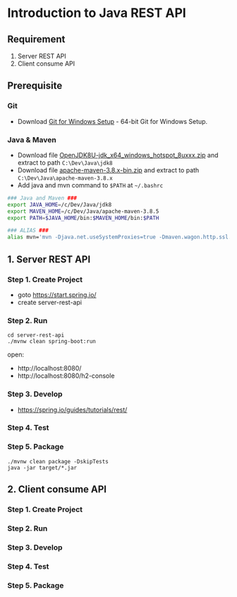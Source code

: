 # Introduction to Java REST API

## Requirement

1. Server REST API
2. Client consume API

## Prerequisite

### Git

- Download [Git for Windows Setup](https://git-scm.com/download/win) - 64-bit Git for Windows Setup.

### Java & Maven

- Download file [OpenJDK8U-jdk_x64_windows_hotspot_8uxxx.zip](https://github.com/adoptium/temurin8-binaries/releases/) and extract to path `C:\Dev\Java\jdk8`
- Download file [apache-maven-3.8.x-bin.zip](https://maven.apache.org/download.cgi) and extract to path `C:\Dev\Java\apache-maven-3.8.x`
- Add java and mvn command to `$PATH` at `~/.bashrc`

```sh
### Java and Maven ###
export JAVA_HOME=/c/Dev/Java/jdk8
export MAVEN_HOME=/c/Dev/Java/apache-maven-3.8.5
export PATH=$JAVA_HOME/bin:$MAVEN_HOME/bin:$PATH

### ALIAS ###
alias mvn='mvn -Djava.net.useSystemProxies=true -Dmaven.wagon.http.ssl.insecure=true'
```


## 1. Server REST API

### Step 1. Create Project

- goto https://start.spring.io/
- create server-rest-api

### Step 2. Run

```
cd server-rest-api
./mvnw clean spring-boot:run
```

open:

- http://localhost:8080/
- http://localhost:8080/h2-console

### Step 3. Develop

- https://spring.io/guides/tutorials/rest/

### Step 4. Test

### Step 5. Package

```
./mvnw clean package -DskipTests
java -jar target/*.jar
```

## 2. Client consume API

### Step 1. Create Project

### Step 2. Run

### Step 3. Develop

### Step 4. Test

### Step 5. Package